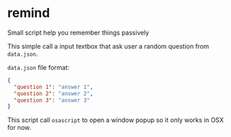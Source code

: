 # remind
Small script help you remember things passively

This simple call a input textbox that ask user a random question from `data.json`.

`data.json` file format:

```json
{
  "question 1": "answer 1",
  "question 2": "answer 2",
  "question 3": "answer 3"
}
```

This script call `osascript` to open a window popup so it only works in OSX for now.
